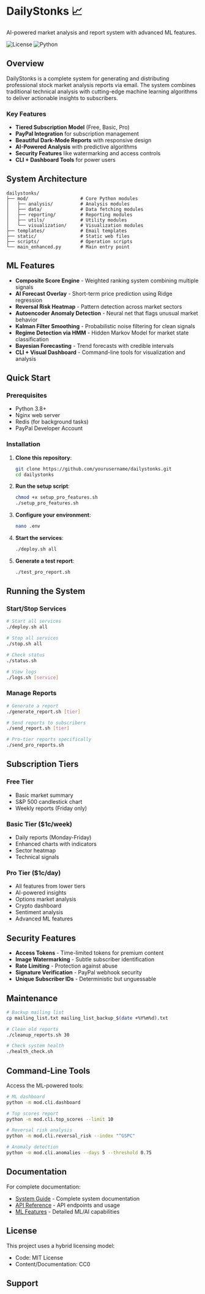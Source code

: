 # DailyStonks 📈

AI-powered market analysis and report system with advanced ML features.

![License](https://img.shields.io/badge/license-MIT%2FCC0_Hybrid-blue)
![Python](https://img.shields.io/badge/python-3.8+-blue)

## Overview

DailyStonks is a complete system for generating and distributing professional stock market analysis reports via email. The system combines traditional technical analysis with cutting-edge machine learning algorithms to deliver actionable insights to subscribers.

### Key Features

- **Tiered Subscription Model** (Free, Basic, Pro)
- **PayPal Integration** for subscription management
- **Beautiful Dark-Mode Reports** with responsive design
- **AI-Powered Analysis** with predictive algorithms
- **Security Features** like watermarking and access controls
- **CLI + Dashboard Tools** for power users

## System Architecture

```
dailystonks/
├── mod/                   # Core Python modules
│   ├── analysis/          # Analysis modules
│   ├── data/              # Data fetching modules
│   ├── reporting/         # Reporting modules
│   ├── utils/             # Utility modules
│   └── visualization/     # Visualization modules
├── templates/             # Email templates
├── static/                # Static web files
├── scripts/               # Operation scripts
└── main_enhanced.py       # Main entry point
```

## ML Features

- **Composite Score Engine** - Weighted ranking system combining multiple signals
- **AI Forecast Overlay** - Short-term price prediction using Ridge regression
- **Reversal Risk Heatmap** - Pattern detection across market sectors
- **Autoencoder Anomaly Detection** - Neural net that flags unusual market behavior
- **Kalman Filter Smoothing** - Probabilistic noise filtering for clean signals
- **Regime Detection via HMM** - Hidden Markov Model for market state classification
- **Bayesian Forecasting** - Trend forecasts with credible intervals
- **CLI + Visual Dashboard** - Command-line tools for visualization and analysis

## Quick Start

### Prerequisites

- Python 3.8+
- Nginx web server
- Redis (for background tasks)
- PayPal Developer Account

### Installation

1. **Clone this repository**:
   ```bash
   git clone https://github.com/yourusername/dailystonks.git
   cd dailystonks
   ```

2. **Run the setup script**:
   ```bash
   chmod +x setup_pro_features.sh
   ./setup_pro_features.sh
   ```

3. **Configure your environment**:
   ```bash
   nano .env
   ```

4. **Start the services**:
   ```bash
   ./deploy.sh all
   ```

5. **Generate a test report**:
   ```bash
   ./test_pro_report.sh
   ```

## Running the System

### Start/Stop Services

```bash
# Start all services
./deploy.sh all

# Stop all services
./stop.sh all

# Check status
./status.sh

# View logs
./logs.sh [service]
```

### Manage Reports

```bash
# Generate a report
./generate_report.sh [tier]

# Send reports to subscribers
./send_report.sh [tier]

# Pro-tier reports specifically
./send_pro_reports.sh
```

## Subscription Tiers

### Free Tier
- Basic market summary
- S&P 500 candlestick chart
- Weekly reports (Friday only)

### Basic Tier ($1c/week)
- Daily reports (Monday-Friday)
- Enhanced charts with indicators
- Sector heatmap
- Technical signals

### Pro Tier ($1c/day)
- All features from lower tiers
- AI-powered insights
- Options market analysis
- Crypto dashboard
- Sentiment analysis
- Advanced ML features

## Security Features

- **Access Tokens** - Time-limited tokens for premium content
- **Image Watermarking** - Subtle subscriber identification
- **Rate Limiting** - Protection against abuse
- **Signature Verification** - PayPal webhook security
- **Unique Subscriber IDs** - Deterministic but unguessable

## Maintenance

```bash
# Backup mailing list
cp mailing_list.txt mailing_list_backup_$(date +%Y%m%d).txt

# Clean old reports
./cleanup_reports.sh 30

# Check system health
./health_check.sh
```

## Command-Line Tools

Access the ML-powered tools:

```bash
# ML dashboard
python -m mod.cli.dashboard

# Top scores report
python -m mod.cli.top_scores --limit 10

# Reversal risk analysis
python -m mod.cli.reversal_risk --index "^GSPC"

# Anomaly detection
python -m mod.cli.anomalies --days 5 --threshold 0.75
```

## Documentation

For complete documentation:

- [System Guide](docs/DailyStonks_Master_Guide.md) - Complete system documentation
- [API Reference](docs/API_Reference.md) - API endpoints and usage
- [ML Features](docs/ML_Features.md) - Detailed ML/AI capabilities

## License

This project uses a hybrid licensing model:
- Code: MIT License
- Content/Documentation: CC0

## Support
